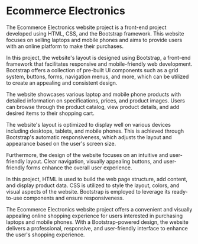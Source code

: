 # Ecommerce Electronics

The Ecommerce Electronics website project is a front-end project developed using HTML, CSS, and the Bootstrap framework. This website focuses on selling laptops and mobile phones and aims to provide users with an online platform to make their purchases.

In this project, the website's layout is designed using Bootstrap, a front-end framework that facilitates responsive and mobile-friendly web development. Bootstrap offers a collection of pre-built UI components such as a grid system, buttons, forms, navigation menus, and more, which can be utilized to create an appealing and consistent design.

The website showcases various laptop and mobile phone products with detailed information on specifications, prices, and product images. Users can browse through the product catalog, view product details, and add desired items to their shopping cart.

The website's layout is optimized to display well on various devices including desktops, tablets, and mobile phones. This is achieved through Bootstrap's automatic responsiveness, which adjusts the layout and appearance based on the user's screen size.

Furthermore, the design of the website focuses on an intuitive and user-friendly layout. Clear navigation, visually appealing buttons, and user-friendly forms enhance the overall user experience.

In this project, HTML is used to build the web page structure, add content, and display product data. CSS is utilized to style the layout, colors, and visual aspects of the website. Bootstrap is employed to leverage its ready-to-use components and ensure responsiveness.

The Ecommerce Electronics website project offers a convenient and visually appealing online shopping experience for users interested in purchasing laptops and mobile phones. With a Bootstrap-powered design, the website delivers a professional, responsive, and user-friendly interface to enhance the user's shopping experience.
